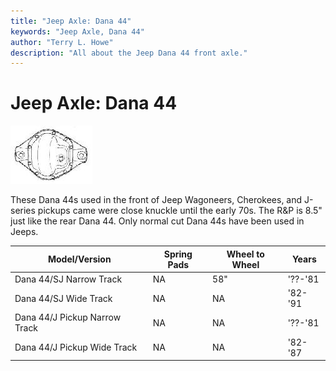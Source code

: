 ```yaml
---
title: "Jeep Axle: Dana 44"
keywords: "Jeep Axle, Dana 44"
author: "Terry L. Howe"
description: "All about the Jeep Dana 44 front axle."
---
```

# Jeep Axle: Dana 44

[![Dana 44 diff cover](/img/axle/bwd44_.jpg)](/img/axle/bwd44.jpg)   

These Dana 44s used in the front of Jeep Wagoneers, Cherokees, and J-series pickups came were close knuckle until the early 70s. The R&P is 8.5" just like the rear Dana 44. Only normal cut Dana 44s have been used in Jeeps.

| Model/Version                 | Spring Pads | Wheel to Wheel | Years   |
|-------------------------------|-------------|----------------|---------|
| Dana 44/SJ Narrow Track       | NA          | 58"            | '??-'81 |
| Dana 44/SJ Wide Track         | NA          | NA             | '82-'91 |
| Dana 44/J Pickup Narrow Track | NA          | NA             | '??-'81 |
| Dana 44/J Pickup Wide Track   | NA          | NA             | '82-'87 |